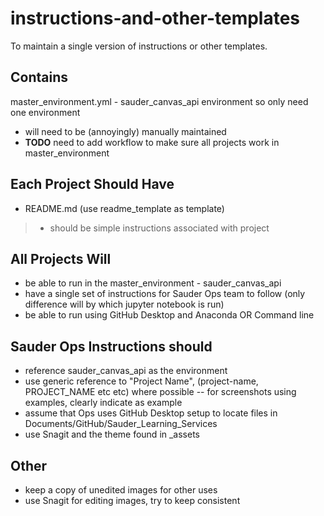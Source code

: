 # instructions-and-other-templates
To maintain a single version of instructions or other templates.

## Contains
master_environment.yml - sauder_canvas_api environment so only need one environment
- will need to be (annoyingly) manually maintained
- **TODO** need to add workflow to make sure all projects work in master_environment

## Each Project Should Have
- README.md (use readme_template as template)
> - should be simple instructions associated with project

## All Projects Will
- be able to run in the master_environment - sauder_canvas_api
- have a single set of instructions for Sauder Ops team to follow (only difference will by which jupyter notebook is run) 
- be able to run using GitHub Desktop and Anaconda OR Command line

## Sauder Ops Instructions should
- reference sauder_canvas_api as the environment
- use generic reference to "Project Name", (project-name, PROJECT_NAME etc etc) where possible
-- for screenshots using examples, clearly indicate as example
- assume that Ops uses GitHub Desktop setup to locate files in Documents/GitHub/Sauder_Learning_Services
- use Snagit and the theme found in _assets

## Other
- keep a copy of unedited images for other uses
- use Snagit for editing images, try to keep consistent

